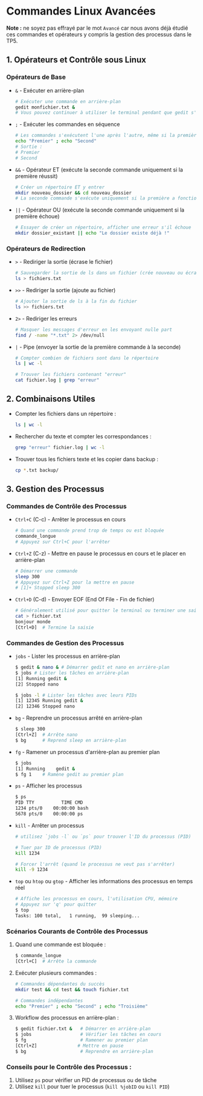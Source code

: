 # Commandes Linux Avancées

**Note :** ne soyez pas effrayé par le mot `Avancé` car nous avons déjà étudié ces commandes et opérateurs y compris la gestion des processus dans le TP5.

## 1. Opérateurs et Contrôle sous Linux

### Opérateurs de Base

- `&` - Exécuter en arrière-plan

  ```bash
  # Exécuter une commande en arrière-plan
  gedit monfichier.txt &
  # Vous pouvez continuer à utiliser le terminal pendant que gedit s'exécute
  ```

- `;` - Exécuter les commandes en séquence

  ```bash
  # Les commandes s'exécutent l'une après l'autre, même si la première échoue
  echo "Premier" ; echo "Second"
  # Sortie :
  # Premier
  # Second
  ```

- `&&` - Opérateur ET (exécute la seconde commande uniquement si la première réussit)

  ```bash
  # Créer un répertoire ET y entrer
  mkdir nouveau_dossier && cd nouveau_dossier
  # La seconde commande s'exécute uniquement si la première a fonctionné
  ```

- `||` - Opérateur OU (exécute la seconde commande uniquement si la première échoue)
  ```bash
  # Essayer de créer un répertoire, afficher une erreur s'il échoue
  mkdir dossier_existant || echo "Le dossier existe déjà !"
  ```

### Opérateurs de Redirection

- `>` - Rediriger la sortie (écrase le fichier)

  ```bash
  # Sauvegarder la sortie de ls dans un fichier (crée nouveau ou écrase existant)
  ls > fichiers.txt
  ```

- `>>` - Rediriger la sortie (ajoute au fichier)

  ```bash
  # Ajouter la sortie de ls à la fin du fichier
  ls >> fichiers.txt
  ```

- `2>` - Rediriger les erreurs

  ```bash
  # Masquer les messages d'erreur en les envoyant nulle part
  find / -name "*.txt" 2> /dev/null
  ```

- `|` - Pipe (envoyer la sortie de la première commande à la seconde)

  ```bash
  # Compter combien de fichiers sont dans le répertoire
  ls | wc -l

  # Trouver les fichiers contenant "erreur"
  cat fichier.log | grep "erreur"
  ```

## 2. Combinaisons Utiles

- Compter les fichiers dans un répertoire :
  ```bash
  ls | wc -l
  ```
- Rechercher du texte et compter les correspondances :
  ```bash
  grep "erreur" fichier.log | wc -l
  ```
- Trouver tous les fichiers texte et les copier dans backup :
  ```bash
  cp *.txt backup/
  ```

## 3. Gestion des Processus

### Commandes de Contrôle des Processus

- `Ctrl+C` (C-c) - Arrêter le processus en cours

  ```bash
  # Quand une commande prend trop de temps ou est bloquée
  commande_longue
  # Appuyez sur Ctrl+C pour l'arrêter
  ```

- `Ctrl+Z` (C-z) - Mettre en pause le processus en cours et le placer en arrière-plan

  ```bash
  # Démarrer une commande
  sleep 300
  # Appuyez sur Ctrl+Z pour la mettre en pause
  # [1]+ Stopped sleep 300
  ```

- `Ctrl+D` (C-d) - Envoyer EOF (End Of File - Fin de fichier)
  ```bash
  # Généralement utilisé pour quitter le terminal ou terminer une saisie
  cat > fichier.txt
  bonjour monde
  [Ctrl+D]  # Termine la saisie
  ```

### Commandes de Gestion des Processus

- `jobs` - Lister les processus en arrière-plan

  ```bash
  $ gedit & nano & # Démarrer gedit et nano en arrière-plan
  $ jobs # Lister les tâches en arrière-plan
  [1] Running gedit &
  [2] Stopped nano

  $ jobs -l # Lister les tâches avec leurs PIDs
  [1] 12345 Running gedit &
  [2] 12346 Stopped nano
  ```

- `bg` - Reprendre un processus arrêté en arrière-plan

  ```bash
  $ sleep 300
  [Ctrl+Z]  # Arrête nano
  $ bg      # Reprend sleep en arrière-plan
  ```

- `fg` - Ramener un processus d'arrière-plan au premier plan

  ```bash
  $ jobs
  [1] Running    gedit &
  $ fg 1    # Ramène gedit au premier plan
  ```

- `ps` - Afficher les processus

  ```bash
  $ ps
  PID TTY          TIME CMD
  1234 pts/0    00:00:00 bash
  5678 pts/0    00:00:00 ps
  ```

- `kill` - Arrêter un processus

  ```bash
  # utilisez `jobs -l` ou `ps` pour trouver l'ID du processus (PID)

  # Tuer par ID de processus (PID)
  kill 1234

  # Forcer l'arrêt (quand le processus ne veut pas s'arrêter)
  kill -9 1234
  ```

- `top` ou `htop` ou `gtop` - Afficher les informations des processus en temps réel

  ```bash
  # Affiche les processus en cours, l'utilisation CPU, mémoire
  # Appuyez sur 'q' pour quitter
  $ top
  Tasks: 100 total,   1 running,  99 sleeping...
  ```

### Scénarios Courants de Contrôle des Processus

1. Quand une commande est bloquée :

   ```bash
   $ commande_longue
   [Ctrl+C]  # Arrête la commande
   ```

2. Exécuter plusieurs commandes :

   ```bash
   # Commandes dépendantes du succès
   mkdir test && cd test && touch fichier.txt

   # Commandes indépendantes
   echo "Premier" ; echo "Second" ; echo "Troisième"
   ```

3. Workflow des processus en arrière-plan :
   ```bash
   $ gedit fichier.txt &   # Démarrer en arrière-plan
   $ jobs                  # Vérifier les tâches en cours
   $ fg                    # Ramener au premier plan
   [Ctrl+Z]               # Mettre en pause
   $ bg                    # Reprendre en arrière-plan
   ```

### Conseils pour le Contrôle des Processus :

1. Utilisez `ps` pour vérifier un PID de processus ou de tâche
2. Utilisez `kill` pour tuer le processus (`kill %jobID` ou `kill PID`)
